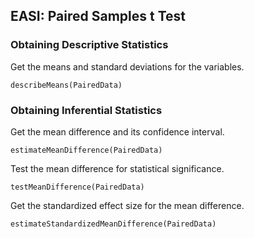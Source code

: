 
## EASI: Paired Samples t Test

### Obtaining Descriptive Statistics

Get the means and standard deviations for the variables.

```{r}
describeMeans(PairedData)
```

### Obtaining Inferential Statistics

Get the mean difference and its confidence interval.

```{r}
estimateMeanDifference(PairedData)
```

Test the mean difference for statistical significance.

```{r}
testMeanDifference(PairedData)
```

Get the standardized effect size for the mean difference.

```{r}
estimateStandardizedMeanDifference(PairedData)
```

